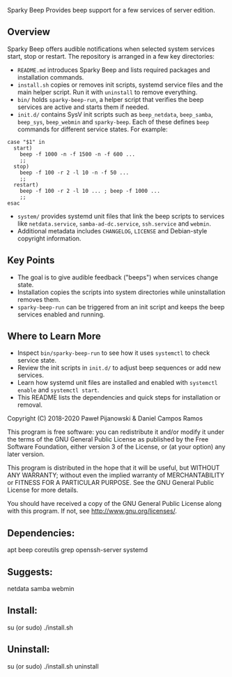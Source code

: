 Sparky Beep
Provides beep support for a few services of server edition.

Overview
--------
Sparky Beep offers audible notifications when selected system services
start, stop or restart. The repository is arranged in a few key
directories:

- `README.md` introduces Sparky Beep and lists required packages and
  installation commands.
- `install.sh` copies or removes init scripts, systemd service files and
  the main helper script. Run it with `uninstall` to remove everything.
- `bin/` holds `sparky-beep-run`, a helper script that verifies the beep
  services are active and starts them if needed.
- `init.d/` contains SysV init scripts such as `beep_netdata`,
  `beep_samba`, `beep_sys`, `beep_webmin` and `sparky-beep`. Each of these
  defines `beep` commands for different service states. For example:

```
case "$1" in
  start)
    beep -f 1000 -n -f 1500 -n -f 600 ...
    ;;
  stop)
    beep -f 100 -r 2 -l 10 -n -f 50 ...
    ;;
  restart)
    beep -f 100 -r 2 -l 10 ... ; beep -f 1000 ...
    ;;
esac
```
- `system/` provides systemd unit files that link the beep scripts to
  services like `netdata.service`, `samba-ad-dc.service`, `ssh.service`
  and `webmin`.
- Additional metadata includes `CHANGELOG`, `LICENSE` and Debian-style
  copyright information.

Key Points
----------
- The goal is to give audible feedback ("beeps") when services change
  state.
- Installation copies the scripts into system directories while
  uninstallation removes them.
- `sparky-beep-run` can be triggered from an init script and keeps the
  beep services enabled and running.

Where to Learn More
-------------------
- Inspect `bin/sparky-beep-run` to see how it uses `systemctl` to check
  service state.
- Review the init scripts in `init.d/` to adjust beep sequences or add
  new services.
- Learn how systemd unit files are installed and enabled with
  `systemctl enable` and `systemctl start`.
- This README lists the dependencies and quick steps for installation or
  removal.

Copyright (C) 2018-2020 Paweł Pijanowski & Daniel Campos Ramos

This program is free software: you can redistribute it and/or modify
it under the terms of the GNU General Public License as published by
the Free Software Foundation, either version 3 of the License, or
(at your option) any later version.

This program is distributed in the hope that it will be useful,
but WITHOUT ANY WARRANTY; without even the implied warranty of
MERCHANTABILITY or FITNESS FOR A PARTICULAR PURPOSE.  See the
GNU General Public License for more details.

You should have received a copy of the GNU General Public License
along with this program.  If not, see <http://www.gnu.org/licenses/>.

Dependencies:
-------------
apt
beep
coreutils
grep
openssh-server
systemd

Suggests:
-------------
netdata
samba
webmin

Install:
-------------
su (or sudo) 
./install.sh

Uninstall:
-------------
su (or sudo)
./install.sh uninstall
